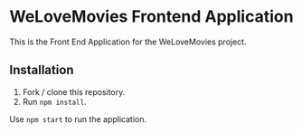 # WeLoveMovies Frontend Application

This is the Front End Application for the WeLoveMovies project.

## Installation

1. Fork / clone this repository.
1. Run `npm install`.

Use `npm start` to run the application. 
